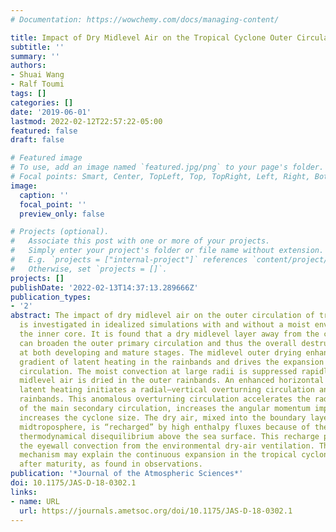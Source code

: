 ```yaml
---
# Documentation: https://wowchemy.com/docs/managing-content/

title: Impact of Dry Midlevel Air on the Tropical Cyclone Outer Circulation
subtitle: ''
summary: ''
authors:
- Shuai Wang
- Ralf Toumi
tags: []
categories: []
date: '2019-06-01'
lastmod: 2022-02-12T22:57:22-05:00
featured: false
draft: false

# Featured image
# To use, add an image named `featured.jpg/png` to your page's folder.
# Focal points: Smart, Center, TopLeft, Top, TopRight, Left, Right, BottomLeft, Bottom, BottomRight.
image:
  caption: ''
  focal_point: ''
  preview_only: false

# Projects (optional).
#   Associate this post with one or more of your projects.
#   Simply enter your project's folder or file name without extension.
#   E.g. `projects = ["internal-project"]` references `content/project/deep-learning/index.md`.
#   Otherwise, set `projects = []`.
projects: []
publishDate: '2022-02-13T14:37:13.289666Z'
publication_types:
- '2'
abstract: The impact of dry midlevel air on the outer circulation of tropical cyclones
  is investigated in idealized simulations with and without a moist envelope protecting
  the inner core. It is found that a dry midlevel layer away from the cyclone center
  can broaden the outer primary circulation and thus the overall destructive potential
  at both developing and mature stages. The midlevel outer drying enhances the horizontal
  gradient of latent heating in the rainbands and drives the expansion of the outer
  circulation. The moist convection at large radii is suppressed rapidly after the
  midlevel air is dried in the outer rainbands. An enhanced horizontal gradient of
  latent heating initiates a radial–vertical overturning circulation anomaly in the
  rainbands. This anomalous overturning circulation accelerates the radial inflow
  of the main secondary circulation, increases the angular momentum import, and thus
  increases the cyclone size. The dry air, mixed into the boundary layer from the
  midtroposphere, is “recharged” by high enthalpy fluxes because of the increased
  thermodynamical disequilibrium above the sea surface. This recharge process protects
  the eyewall convection from the environmental dry-air ventilation. The proposed
  mechanism may explain the continuous expansion in the tropical cyclone outer circulation
  after maturity, as found in observations.
publication: '*Journal of the Atmospheric Sciences*'
doi: 10.1175/JAS-D-18-0302.1
links:
- name: URL
  url: https://journals.ametsoc.org/doi/10.1175/JAS-D-18-0302.1
---
```

